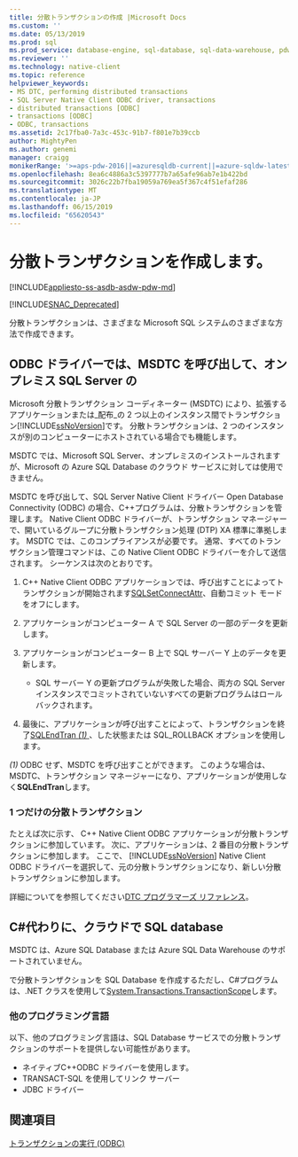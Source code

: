 ```yaml
---
title: 分散トランザクションの作成 |Microsoft Docs
ms.custom: ''
ms.date: 05/13/2019
ms.prod: sql
ms.prod_service: database-engine, sql-database, sql-data-warehouse, pdw
ms.reviewer: ''
ms.technology: native-client
ms.topic: reference
helpviewer_keywords:
- MS DTC, performing distributed transactions
- SQL Server Native Client ODBC driver, transactions
- distributed transactions [ODBC]
- transactions [ODBC]
- ODBC, transactions
ms.assetid: 2c17fba0-7a3c-453c-91b7-f801e7b39ccb
author: MightyPen
ms.author: genemi
manager: craigg
monikerRange: '>=aps-pdw-2016||=azuresqldb-current||=azure-sqldw-latest||>=sql-server-2016||=sqlallproducts-allversions||>=sql-server-linux-2017||=azuresqldb-mi-current'
ms.openlocfilehash: 8ea6c4886a3c5397777b7a65afe96ab7e1b422bd
ms.sourcegitcommit: 3026c22b7fba19059a769ea5f367c4f51efaf286
ms.translationtype: MT
ms.contentlocale: ja-JP
ms.lasthandoff: 06/15/2019
ms.locfileid: "65620543"
---
```

# <a name="create-a-distributed-transaction"></a>分散トランザクションを作成します。

[!INCLUDE[appliesto-ss-asdb-asdw-pdw-md](../../../includes/appliesto-ss-asdb-asdw-pdw-md.md)]

<!--
The following includes .md file is Empty, as of long before 2019/May/13.
/includes/snac-deprecated.md
-->

[!INCLUDE[SNAC_Deprecated](../../../includes/snac-deprecated.md)]

分散トランザクションは、さまざまな Microsoft SQL システムのさまざまな方法で作成できます。

## <a name="odbc-driver-calls-the-msdtc-for-sql-server-on-premises"></a>ODBC ドライバーでは、MSDTC を呼び出して、オンプレミス SQL Server の

Microsoft 分散トランザクション コーディネーター (MSDTC) により、拡張するアプリケーションまたは_配布_の 2 つ以上のインスタンス間でトランザクション[!INCLUDE[ssNoVersion](../../../includes/ssnoversion-md.md)]です。 分散トランザクションは、2 つのインスタンスが別のコンピューターにホストされている場合でも機能します。

MSDTC では、Microsoft SQL Server、オンプレミスのインストールされますが、Microsoft の Azure SQL Database のクラウド サービスに対しては使用できません。

MSDTC を呼び出して、SQL Server Native Client ドライバー Open Database Connectivity (ODBC) の場合、C++プログラムは、分散トランザクションを管理します。 Native Client ODBC ドライバーが、トランザクション マネージャーで、開いているグループに分散トランザクション処理 (DTP) XA 標準に準拠します。 MSDTC では、このコンプライアンスが必要です。 通常、すべてのトランザクション管理コマンドは、この Native Client ODBC ドライバーを介して送信されます。 シーケンスは次のとおりです。

1. C++ Native Client ODBC アプリケーションでは、呼び出すことによってトランザクションが開始されます[SQLSetConnectAttr](../../../relational-databases/native-client-odbc-api/sqlsetconnectattr.md)、自動コミット モードをオフにします。

2. アプリケーションがコンピューター A で SQL Server の一部のデータを更新します。

3. アプリケーションがコンピューター B 上で SQL サーバー Y 上のデータを更新します。
    - SQL サーバー Y の更新プログラムが失敗した場合、両方の SQL Server インスタンスでコミットされていないすべての更新プログラムはロールバックされます。

4. 最後に、アプリケーションが呼び出すことによって、トランザクションを終了[SQLEndTran _(1)_ ](../../../relational-databases/native-client-odbc-api/sqlendtran.md)、した状態または SQL_ROLLBACK オプションを使用します。

_(1)_ ODBC せず、MSDTC を呼び出すことができます。 このような場合は、MSDTC、トランザクション マネージャーになり、アプリケーションが使用しなく**SQLEndTran**します。

### <a name="only-one-distributed-transaction"></a>1 つだけの分散トランザクション

たとえば次に示す、 C++ Native Client ODBC アプリケーションが分散トランザクションに参加しています。 次に、アプリケーションは、2 番目の分散トランザクションに参加します。 ここで、 [!INCLUDE[ssNoVersion](../../../includes/ssnoversion-md.md)] Native Client ODBC ドライバーを選択して、元の分散トランザクションになり、新しい分散トランザクションに参加します。

詳細についてを参照してください[DTC プログラマーズ リファレンス](https://docs.microsoft.com/previous-versions/windows/desktop/ms686108\(v=vs.85\))。

## <a name="c-alternative-for-sql-database-in-the-cloud"></a>C#代わりに、クラウドで SQL database

MSDTC は、Azure SQL Database または Azure SQL Data Warehouse のサポートされていません。

で分散トランザクションを SQL Database を作成するただし、C#プログラムは、.NET クラスを使用して[System.Transactions.TransactionScope](/dotnet/api/system.transactions.transactionscope)します。

### <a name="other-programming-languages"></a>他のプログラミング言語

以下、他のプログラミング言語は、SQL Database サービスでの分散トランザクションのサポートを提供しない可能性があります。

- ネイティブC++ODBC ドライバーを使用します。
- TRANSACT-SQL を使用してリンク サーバー
- JDBC ドライバー

## <a name="see-also"></a>関連項目

[トランザクションの実行 (ODBC)](performing-transactions-in-odbc.md)
